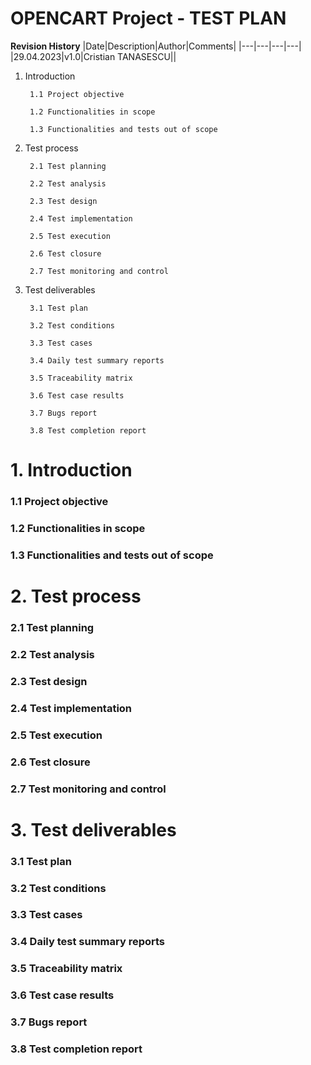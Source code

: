 # OPENCART Project - TEST PLAN


**Revision History**
|Date|Description|Author|Comments|
|---|---|---|---|
|29.04.2023|v1.0|Cristian TANASESCU||

1. Introduction
         
        1.1	Project objective

        1.2	Functionalities in scope

        1.3	Functionalities and tests out of scope
2. Test process

        2.1	Test planning

        2.2	Test analysis

        2.3	Test design

        2.4	Test implementation

        2.5	Test execution

        2.6	Test closure

        2.7	Test monitoring and control
3. Test deliverables

        3.1	Test plan

        3.2	Test conditions

        3.3	Test cases

        3.4	Daily test summary reports

        3.5	Traceability matrix

        3.6	Test case results

        3.7	Bugs report

        3.8	Test completion report


# 1. Introduction #
         
   ### 1.1 Project objective ###

   ### 1.2 Functionalities in scope ###

   ### 1.3 Functionalities and tests out of scope ###
# 2. Test process #

  ### 2.1 Test planning ###

  ### 2.2 Test analysis ###

  ### 2.3 Test design ###

  ### 2.4 Test implementation ###

  ### 2.5 Test execution ###

  ### 2.6 Test closure ###

  ### 2.7 Test monitoring and control ###
# 3. Test deliverables #

  ### 3.1 Test plan ###

  ### 3.2 Test conditions ###

  ### 3.3 Test cases ###

  ### 3.4 Daily test summary reports ###

  ### 3.5 Traceability matrix ###

  ### 3.6 Test case results ###

  ### 3.7 Bugs report ###

  ### 3.8 Test completion report ###
